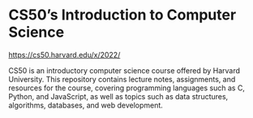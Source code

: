 # CS50’s Introduction to Computer Science
https://cs50.harvard.edu/x/2022/

CS50 is an introductory computer science course offered by Harvard University. This repository contains lecture notes, assignments, and resources for the course, covering programming languages such as C, Python, and JavaScript, as well as topics such as data structures, algorithms, databases, and web development. 
